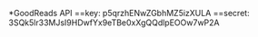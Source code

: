 
*GoodReads API
==key: p5qrzhENwZGbhMZ5izXULA
==secret: 3SQk5lr33MJsI9HDwfYx9eTBe0xXgQQdlpEOOw7wP2A
